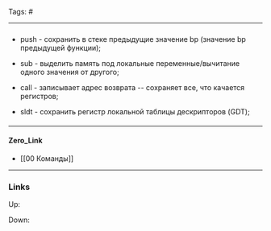 Tags: #
***
###
- push - сохранить в стеке предыдущие значение bp (значение bp предыдущей функции);

- sub - выделить память под локальные переменные/вычитание одного значения от другого;

- call - записывает адрес возврата -- сохраняет все, что качается регистров;

- sldt - cохранить регистр локальной таблицы дескрипторов (GDT);

####

***
#### Zero_Link
- [[00 Команды]]
***
### Links
Up:

Down:


